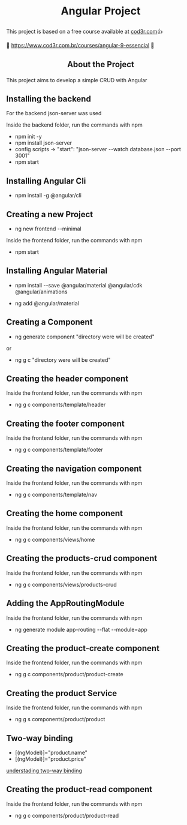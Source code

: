 # <p align="center">Angular Project</p>

This project is based on a free course available at [cod3r.com](https://www.cod3r.com.br):+1:

:eyes: https://www.cod3r.com.br/courses/angular-9-essencial :eyes:

## <p align="center">About the Project</p>

This project aims to develop a simple CRUD with Angular

## Installing the backend

For the backend json-server was used

Inside the backend folder, run the commands with npm

- npm init -y
- npm install json-server
- config scripts -> "start": "json-server --watch database.json --port 3001"
- npm start

## Installing Angular Cli

- npm install -g @angular/cli

## Creating a new Project

- ng new frontend --minimal

Inside the frontend folder, run the commands with npm

- npm start

## Installing Angular Material

- npm install --save @angular/material @angular/cdk @angular/animations

- ng add @angular/material 

## Creating a Component

- ng generate component "directory were will be created"

or

- ng g c "directory were will be created"

## Creating the header component

Inside the frontend folder, run the commands with npm

- ng g c components/template/header

## Creating the footer component

Inside the frontend folder, run the commands with npm

- ng g c components/template/footer

## Creating the navigation component

Inside the frontend folder, run the commands with npm

- ng g c components/template/nav

## Creating the home component

Inside the frontend folder, run the commands with npm

- ng g c components/views/home

## Creating the products-crud component

Inside the frontend folder, run the commands with npm

- ng g c components/views/products-crud

## Adding the AppRoutingModule

Inside the frontend folder, run the commands with npm

- ng generate module app-routing --flat --module=app

## Creating the product-create component

Inside the frontend folder, run the commands with npm

- ng g c components/product/product-create

## Creating the product Service

Inside the frontend folder, run the commands with npm

- ng g s components/product/product

## Two-way binding

- [(ngModel)]="product.name"
- [(ngModel)]="product.price"

[understading two-way binding](https://angular.io/guide/two-way-binding)

## Creating the product-read component

Inside the frontend folder, run the commands with npm

- ng g c components/product/product-read